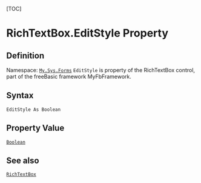 [TOC]
# RichTextBox.EditStyle Property

## Definition
Namespace: [`My.Sys.Forms`](My.Sys.Forms.md)
`EditStyle` is property of the RichTextBox control, part of the freeBasic framework MyFbFramework.
## Syntax
```freeBasic
EditStyle As Boolean
```
## Property Value
[`Boolean`]("https://www.freebasic.net/wiki/KeyPgBoolean")
## See also
[`RichTextBox`](RichTextBox.md)
